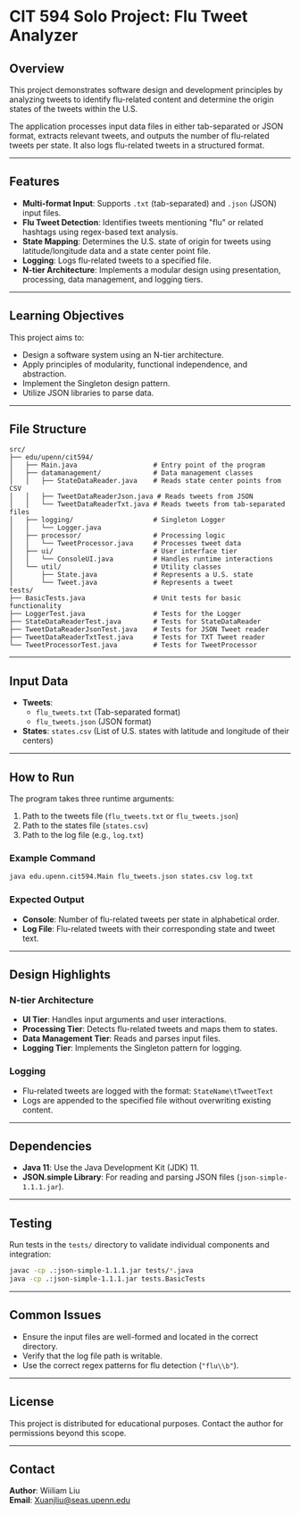 # CIT 594 Solo Project: Flu Tweet Analyzer

## Overview
This project demonstrates software design and development principles by analyzing tweets to identify flu-related content and determine the origin states of the tweets within the U.S.

The application processes input data files in either tab-separated or JSON format, extracts relevant tweets, and outputs the number of flu-related tweets per state. It also logs flu-related tweets in a structured format.

---

## Features
- **Multi-format Input**: Supports `.txt` (tab-separated) and `.json` (JSON) input files.
- **Flu Tweet Detection**: Identifies tweets mentioning "flu" or related hashtags using regex-based text analysis.
- **State Mapping**: Determines the U.S. state of origin for tweets using latitude/longitude data and a state center point file.
- **Logging**: Logs flu-related tweets to a specified file.
- **N-tier Architecture**: Implements a modular design using presentation, processing, data management, and logging tiers.

---

## Learning Objectives
This project aims to:
- Design a software system using an N-tier architecture.
- Apply principles of modularity, functional independence, and abstraction.
- Implement the Singleton design pattern.
- Utilize JSON libraries to parse data.

---

## File Structure
```
src/
├── edu/upenn/cit594/
│   ├── Main.java                   # Entry point of the program
│   ├── datamanagement/             # Data management classes
│   │   ├── StateDataReader.java    # Reads state center points from CSV
│   │   ├── TweetDataReaderJson.java # Reads tweets from JSON
│   │   └── TweetDataReaderTxt.java # Reads tweets from tab-separated files
│   ├── logging/                    # Singleton Logger
│   │   └── Logger.java
│   ├── processor/                  # Processing logic
│   │   └── TweetProcessor.java     # Processes tweet data
│   ├── ui/                         # User interface tier
│   │   └── ConsoleUI.java          # Handles runtime interactions
│   └── util/                       # Utility classes
│       ├── State.java              # Represents a U.S. state
│       └── Tweet.java              # Represents a tweet
tests/
├── BasicTests.java                 # Unit tests for basic functionality
├── LoggerTest.java                 # Tests for the Logger
├── StateDataReaderTest.java        # Tests for StateDataReader
├── TweetDataReaderJsonTest.java    # Tests for JSON Tweet reader
├── TweetDataReaderTxtTest.java     # Tests for TXT Tweet reader
└── TweetProcessorTest.java         # Tests for TweetProcessor
```

---

## Input Data
- **Tweets**:
  - `flu_tweets.txt` (Tab-separated format)
  - `flu_tweets.json` (JSON format)
- **States**: `states.csv` (List of U.S. states with latitude and longitude of their centers)

---

## How to Run
The program takes three runtime arguments:
1. Path to the tweets file (`flu_tweets.txt` or `flu_tweets.json`)
2. Path to the states file (`states.csv`)
3. Path to the log file (e.g., `log.txt`)

### Example Command
```bash
java edu.upenn.cit594.Main flu_tweets.json states.csv log.txt
```

### Expected Output
- **Console**: Number of flu-related tweets per state in alphabetical order.
- **Log File**: Flu-related tweets with their corresponding state and tweet text.

---

## Design Highlights
### N-tier Architecture
- **UI Tier**: Handles input arguments and user interactions.
- **Processing Tier**: Detects flu-related tweets and maps them to states.
- **Data Management Tier**: Reads and parses input files.
- **Logging Tier**: Implements the Singleton pattern for logging.

### Logging
- Flu-related tweets are logged with the format: `StateName\tTweetText`
- Logs are appended to the specified file without overwriting existing content.

---

## Dependencies
- **Java 11**: Use the Java Development Kit (JDK) 11.
- **JSON.simple Library**: For reading and parsing JSON files (`json-simple-1.1.1.jar`).

---

## Testing
Run tests in the `tests/` directory to validate individual components and integration:
```bash
javac -cp .:json-simple-1.1.1.jar tests/*.java
java -cp .:json-simple-1.1.1.jar tests.BasicTests
```

---

## Common Issues
- Ensure the input files are well-formed and located in the correct directory.
- Verify that the log file path is writable.
- Use the correct regex patterns for flu detection (`"flu\\b"`).

---

## License
This project is distributed for educational purposes. Contact the author for permissions beyond this scope.

---

## Contact
**Author**: Wiiliam Liu  
**Email**: Xuanjliu@seas.upenn.edu
